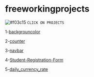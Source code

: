 # freeworkingprojects
![#f03c15](https://via.placeholder.com/15/f03c15/000000?text=+) `CLICK ON PROJECTS`

1-[backgrouncolor](https://acraly.github.io/freeworkingprojects/backgrouncolor)  <br/>

2-[counter](https://acraly.github.io/freeworkingprojects/counter)  <br/>

3-[navbar](https://acraly.github.io/freeworkingprojects/navbar)  <br/>

4-[Student-Registration-Form](https://acraly.github.io/freeworkingprojects/Student-Registration-Form)  <br/>

5-[daily_currency_rate](https://acraly.github.io/freeworkingprojects/daily_currency_rate) <br/>



